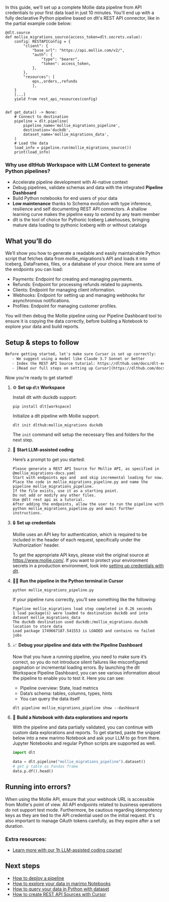 In this guide, we'll set up a complete Mollie data pipeline from API credentials to your first data load in just 10 minutes. You'll end up with a fully declarative Python pipeline based on dlt's REST API connector, like in the partial example code below:

```python-outcome
@dlt.source
def mollie_migrations_source(access_token=dlt.secrets.value):
    config: RESTAPIConfig = {
        "client": {
            "base_url": "https://api.mollie.com/v2/",
            "auth": {
                "type": "bearer",
                "token": access_token,
            },
        },
        "resources": [
            eps,,orders,,refunds
            ],
    }
    [...]
    yield from rest_api_resources(config)


def get_data() -> None:
    # Connect to destination
    pipeline = dlt.pipeline(
        pipeline_name='mollie_migrations_pipeline',
        destination='duckdb',
        dataset_name='mollie_migrations_data', 
    )
    # Load the data
    load_info = pipeline.run(mollie_migrations_source())
    print(load_info) 
```

### Why use dltHub Workspace with LLM Context to generate Python pipelines?

- Accelerate pipeline development with AI-native context
- Debug pipelines, validate schemas and data with the integrated **Pipeline Dashboard**
- Build Python notebooks for end users of your data
- **Low maintenance** thanks to Schema evolution with type inference, resilience and self documenting REST API connectors. A shallow learning curve makes the pipeline easy to extend by any team member
- dlt is the tool of choice for Pythonic Iceberg Lakehouses, bringing mature data loading to pythonic Iceberg with or without catalogs

## What you’ll do

We’ll show you how to generate a readable and easily maintainable Python script that fetches data from mollie_migrations’s API and loads it into Iceberg, DataFrames, files, or a database of your choice. Here are some of the endpoints you can load:

- Payments: Endpoint for creating and managing payments.
- Refunds: Endpoint for processing refunds related to payments.
- Clients: Endpoint for managing client information.
- Webhooks: Endpoint for setting up and managing webhooks for asynchronous notifications.
- Profiles: Endpoint for managing customer profiles.

You will then debug the Mollie pipeline using our Pipeline Dashboard tool to ensure it is copying the data correctly, before building a Notebook to explore your data and build reports.

## Setup & steps to follow

```default
Before getting started, let's make sure Cursor is set up correctly:
   - We suggest using a model like Claude 3.7 Sonnet or better
   - Index the REST API Source tutorial: https://dlthub.com/docs/dlt-ecosystem/verified-sources/rest_api/ and add it to context as **@dlt rest api**
   - [Read our full steps on setting up Cursor](https://dlthub.com/docs/dlt-ecosystem/llm-tooling/cursor-restapi#23-configuring-cursor-with-documentation)
```

Now you're ready to get started!

1. ⚙️ **Set up `dlt` Workspace**
    
    Install dlt with duckdb support:
    ```shell
    pip install dlt[workspace]
    ```

    Initialize a dlt pipeline with Mollie support.
    ```shell
    dlt init dlthub:mollie_migrations duckdb
    ```

    The `init` command will setup the necessary files and folders for the next step.
    
2. 🤠 **Start LLM-assisted coding**
    
    Here’s a prompt to get you started:
    
    ```prompt
    Please generate a REST API Source for Mollie API, as specified in @mollie_migrations-docs.yaml 
    Start with endpoints eps and  and skip incremental loading for now. 
    Place the code in mollie_migrations_pipeline.py and name the pipeline mollie_migrations_pipeline. 
    If the file exists, use it as a starting point. 
    Do not add or modify any other files. 
    Use @dlt rest api as a tutorial. 
    After adding the endpoints, allow the user to run the pipeline with python mollie_migrations_pipeline.py and await further instructions.
    ```

    
3. 🔒 **Set up credentials** 
    
    Mollie uses an API key for authentication, which is required to be included in the header of each request, specifically under the 'Authorization' header.
    
    To get the appropriate API keys, please visit the original source at https://www.mollie.com/.
    If you want to protect your environment secrets in a production environment, look into [setting up credentials with dlt](https://dlthub.com/docs/walkthroughs/add_credentials).
    
4. 🏃‍♀️ **Run the pipeline in the Python terminal in Cursor**
    
    ```shell
    python mollie_migrations_pipeline.py
    ```
    
    If your pipeline runs correctly, you’ll see something like the following:
    
    ```shell
    Pipeline mollie_migrations load step completed in 0.26 seconds
    1 load package(s) were loaded to destination duckdb and into dataset mollie_migrations_data
    The duckdb destination used duckdb:/mollie_migrations.duckdb location to store data
    Load package 1749667187.541553 is LOADED and contains no failed jobs
    ```
    
5. 📈 **Debug your pipeline and data with the Pipeline Dashboard**

    Now that you have a running pipeline, you need to make sure it’s correct, so you do not introduce silent failures like misconfigured pagination or incremental loading errors. By launching the dlt Workspace Pipeline Dashboard, you can see various information about the pipeline to enable you to test it. Here you can see:
    - Pipeline overview: State, load metrics
    - Data’s schema: tables, columns, types, hints
    - You can query the data itself
    
    ```shell
    dlt pipeline mollie_migrations_pipeline show --dashboard
    ```
    
6. 🐍 **Build a Notebook with data explorations and reports**

    With the pipeline and data partially validated, you can continue with custom data explorations and reports. To get started, paste the snippet below into a new marimo Notebook and ask your LLM to go from there. Jupyter Notebooks and regular Python scripts are supported as well.

    
    ```python
    import dlt

   data = dlt.pipeline("mollie_migrations_pipeline").dataset()
   # get p table as Pandas frame
   data.p.df().head()
    ```

## Running into errors?

When using the Mollie API, ensure that your webhook URL is accessible from Mollie's point of view. All API endpoints related to business operations do not support test mode. Furthermore, be cautious regarding idempotency keys as they are tied to the API credential used on the initial request. It's also important to manage OAuth tokens carefully, as they expire after a set duration.

### Extra resources:

- [Learn more with our 1h LLM-assisted coding course!](https://www.youtube.com/watch?v=GGid70rnJuM)

## Next steps

- [How to deploy a pipeline](https://dlthub.com/docs/walkthroughs/deploy-a-pipeline)
- [How to explore your data in marimo Notebooks](https://dlthub.com/docs/general-usage/dataset-access/marimo)
- [How to query your data in Python with dataset](https://dlthub.com/docs/general-usage/dataset-access/dataset)
- [How to create REST API Sources with Cursor](https://dlthub.com/docs/dlt-ecosystem/llm-tooling/cursor-restapi)